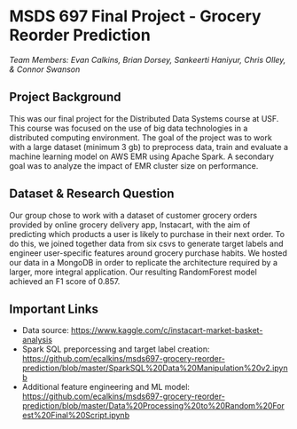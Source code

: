 # MSDS 697 Final Project - Grocery Reorder Prediction
*Team Members: Evan Calkins, Brian Dorsey, Sankeerti Haniyur, Chris Olley, & Connor Swanson*

## Project Background
This was our final project for the Distributed Data Systems course at USF. This course was focused on the use of big data technologies in a distributed computing environment. The goal of the project was to work with a large dataset (minimum 3 gb) to preprocess data, train and evaluate a machine learning model on AWS EMR using Apache Spark. A secondary goal was to analyze the impact of EMR cluster size on performance.

## Dataset & Research Question
Our group chose to work with a dataset of customer grocery orders provided by online grocery delivery app, Instacart, with the aim of predicting which products a user is likely to purchase in their next order. To do this, we joined together data from six csvs to generate target labels and engineer user-specific features around grocery purchase habits. We hosted our data in a MongoDB in order to replicate the architecture required by a larger, more integral application. Our resulting RandomForest model achieved an F1 score of 0.857.

## Important Links
- Data source: https://www.kaggle.com/c/instacart-market-basket-analysis
- Spark SQL preporcessing and target label creation: https://github.com/ecalkins/msds697-grocery-reorder-prediction/blob/master/SparkSQL%20Data%20Manipulation%20v2.ipynb
- Additional feature engineering and ML model: https://github.com/ecalkins/msds697-grocery-reorder-prediction/blob/master/Data%20Processing%20to%20Random%20Forest%20Final%20Script.ipynb

